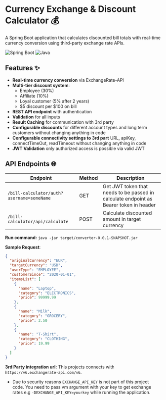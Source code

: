 # Currency Exchange & Discount Calculator 💰

A Spring Boot application that calculates discounted bill totals with real-time currency conversion using third-party exchange rate APIs.

![Spring Boot](https://img.shields.io/badge/Spring_Boot-3.4.4-green.svg)
![Java](https://img.shields.io/badge/Java-17-blue.svg)

## Features ✨

- **Real-time currency conversion** via ExchangeRate-API
- **Multi-tier discount system**:
    - Employee (30%)
    - Affiliate (10%)
    - Loyal customer (5% after 2 years)
    - $5 discount per $100 on bill
- **REST API endpoint** with authentication
- **Validation** for all inputs
- **Result Caching** for communication with 3rd party
- **Configurable discounts** for different account types and long term customers without changing anything in code
- **Configurable connectivity settings to 3rd part** URL, apiKey, connectTimeOut, readTimeout  without changing anything in code
- **JWT Validation** only authorized access is possible via valid JWT

## API Endpoints 🌐

| Endpoint                                  | Method | Description                                                                           |
|-------------------------------------------|--------|---------------------------------------------------------------------------------------|
| `/bill-calculator/auth?username=someName` | GET    | Get JWT token that needs to be passed in calculate endpoint as Bearer token in header |
| `/bill-calculator/api/calculate`          | POST   | Calculate discounted amount in target currency                                        |


**Run command:** `java -jar target/converter-0.0.1-SNAPSHOT.jar`

**Sample Request**:
```json
{
  "originalCurrency": "EUR",
  "targetCurrency": "USD",
  "userType": "EMPLOYEE",
  "customerSince": "2020-01-01",
  "itemsList": [
    {
      "name": "Laptop",
      "category": "ELECTRONICS",
      "price": 99999.99
    },
    {
      "name": "Milk",
      "category": "GROCERY",
      "price": 2.50
    },
    {
      "name": "T-Shirt",
      "category": "CLOTHING",
      "price": 19.99
    }
  ]
}
```

**3rd Party integration url:** This projects connects with `https://v6.exchangerate-api.com/v6`.
- Due to security reasons `EXCHANGE_API_KEY` is not part of this project code. You need to pass vm argument with your key to get exchange rates e.g `-DEXCHANGE_API_KEY=yourkey` while running the application.
